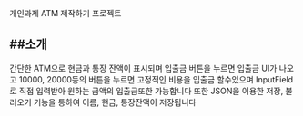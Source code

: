 개인과제 ATM 제작하기 프로젝트

##소개
----------

간단한 ATM으로
현금과 통장 잔액이 표시되며
입출금 버튼을 누르면 입출금 UI가 나오고
10000, 20000등의 버튼을 누르면 고정적인 비용을 입출금 할수있으며
InputField로 직접 입력받아 원하는 금액의 입출금또한 가능합니다
또한 JSON을 이용한 저장, 불러오기 기능을 통하여 이름, 현금, 통장잔액이 저장됩니다
